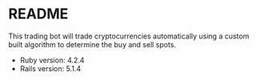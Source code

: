 # README

This trading bot will trade cryptocurrencies automatically using a custom built algorithm to determine the buy and sell spots.  

* Ruby version: 4.2.4
* Rails version: 5.1.4
